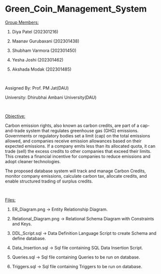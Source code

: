 # Green_Coin_Management_System
<u>Group Members:</u> 

1. Diya Patel (202301216)

2. Maanav Gurubaxani (202301438)

3. Shubham Varmora (202301450)

4. Yesha Joshi (202301462)

5. Akshada Modak (202301485)

&nbsp;
&nbsp;

Assigned By: Prof. PM Jat(DAU)

University: Dhirubhai Ambani University(DAU)

&nbsp;
&nbsp;

<u>Objective:</u>

Carbon emission rights, also known as carbon credits, are part of a cap-and-trade system that regulates greenhouse gas (GHG) emissions. Governments or regulatory bodies set a limit (cap) on the total emissions allowed, and companies receive emission allowances based on their expected emissions. If a company emits less than its allocated quota, it can trade (sell) the excess credits to other companies that exceed their limits. This creates a financial incentive for companies to reduce emissions and adopt cleaner technologies.

The proposed database system will track and manage Carbon Credits, monitor company emissions, calculate carbon tax, allocate credits, and enable structured trading of surplus credits.

&nbsp;
&nbsp;

<u>Files:</u>

1. ER_Diagram.png                   ->  Entity Relationship Diagram.

2. Relational_Diagram.png           ->  Relational Schema Diagram with Constraints and Keys.

3. DDL_Script.sql                   ->  Data Definition Language Script to create Schema and define database.

4. Data_Insertion.sql               ->  Sql file containing SQL Data Insertion Script.

5. Queries.sql                      ->  Sql file containing Queries to be run on database.

6. Triggers.sql                     -> Sql file containing Triggers to be run on database.
